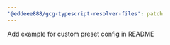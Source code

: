 ```yaml
---
'@eddeee888/gcg-typescript-resolver-files': patch
---
```


Add example for custom preset config in README
